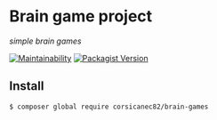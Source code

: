 # Brain game project
*simple brain games*

[![Maintainability](https://api.codeclimate.com/v1/badges/171de26fe2a6deada5d4/maintainability)](https://codeclimate.com/github/corsicanec82/php-project-lvl1/maintainability)
[![Packagist Version](https://img.shields.io/packagist/v/corsicanec82/brain-games)](https://packagist.org/packages/corsicanec82/brain-games)

## Install
```sh
$ composer global require corsicanec82/brain-games
```
